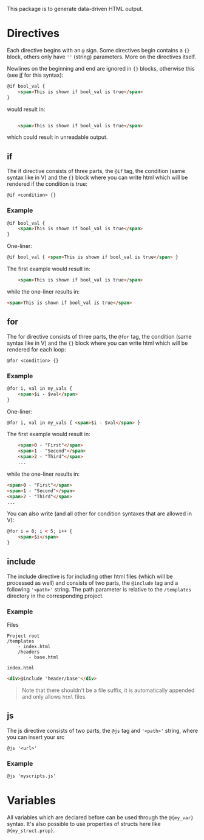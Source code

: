 This package is to generate data-driven HTML output.

# Directives
Each directive begins with an `@` sign.
Some directives begin contains a `{}` block, others only have `''` (string) parameters.
More on the directives itself.

Newlines on the beginning and end are ignored in `{}` blocks,
otherwise this (see [if](##if) for this syntax):
```html
@if bool_val {
    <span>This is shown if bool_val is true</span>
}
```
would result in:
```html

    <span>This is shown if bool_val is true</span>

```
which could result in unreadable output.

## if
The if directive consists of three parts, the `@if` tag, the condition (same syntax like in V)
and the `{}` block where you can write html which will be rendered if the condition is true:
```
@if <condition> {}
```

### Example
```html
@if bool_val {
    <span>This is shown if bool_val is true</span>
}
```
One-liner:
```html
@if bool_val { <span>This is shown if bool_val is true</span> }
```

The first example would result in:
```html
    <span>This is shown if bool_val is true</span>
```
while the one-liner results in:
```html
<span>This is shown if bool_val is true</span>
```

## for
The for directive consists of three parts, the `@for` tag, the condition (same syntax like in V)
and the `{}` block where you can write html which will be rendered for each loop:
```
@for <condition> {}
```

### Example
```html
@for i, val in my_vals {
    <span>$i - $val</span>
}
```
One-liner:
```html
@for i, val in my_vals { <span>$i - $val</span> }
```

The first example would result in:
```html
    <span>0 - "First"</span>
    <span>1 - "Second"</span>
    <span>2 - "Third"</span>
    ...
```
while the one-liner results in:
```html
<span>0 - "First"</span>
<span>1 - "Second"</span>
<span>2 - "Third"</span>
...
```

You can also write (and all other for condition syntaxes that are allowed in V):
```html
@for i = 0; i < 5; i++ {
    <span>$i</span>
}
```

## include
The include directive is for including other html files (which will be processed as well)
and consists of two parts, the `@include` tag and a following `'<path>'` string.
The path parameter is relative to the `/templates` directory in the corresponding project.

### Example
Files
```
Project root
/templates
    - index.html
    /headers
        - base.html
```

`index.html`
```html
<div>@include 'header/base'</div>
```
> Note that there shouldn't be a file suffix,
    it is automatically appended and only allows `html` files.
    
    
## js
The js directive consists of two parts, the `@js` tag and `'<path>'` string,
where you can insert your src
```
@js '<url>'
```

### Example
```html
@js 'myscripts.js'
```

# Variables
All variables which are declared before can be used through the `@{my_var}` syntax.
It's also possible to use properties of structs here like `@{my_struct.prop}`.
